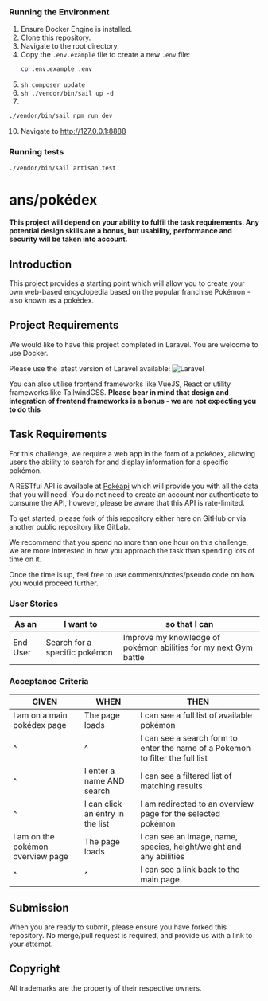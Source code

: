 ### Running the Environment
1. Ensure Docker Engine is installed.
2. Clone this repository.
4. Navigate to the root directory.
5. Copy the `.env.example` file to create a new `.env` file:
    ```sh
    cp .env.example .env
    ```
6. ```sh composer update ```
7. ```sh ./vendor/bin/sail up -d ```
9.
```sh
./vendor/bin/sail npm run dev
```
10. Navigate to http://127.0.0.1:8888

### Running tests

```sh
./vendor/bin/sail artisan test
```



# ans/pokédex

**This project will depend on your ability to fulfil the task 
requirements. Any potential design skills are a bonus, but usability, 
performance and security will be taken into account.**


## Introduction
This project provides a starting point which will allow you to create your own 
web-based encyclopedia based on the popular franchise Pokémon - also known as 
a pokédex.


## Project Requirements

We would like to have this project completed in Laravel. You are welcome to use Docker.

Please use the latest version of Laravel available: ![Laravel](https://img.shields.io/packagist/v/laravel/framework)

You can also utilise frontend frameworks like VueJS, React or utility frameworks like TailwindCSS. **Please bear in mind that design and integration of frontend frameworks is a bonus - we are not expecting you to do this**

## Task Requirements

For this challenge, we require a web app in the form of a pokédex, allowing users
the ability to search for and display information for a specific pokémon.

A RESTful API is available at [Pokéapi](https://pokeapi.co/) which will 
provide you with all the data that you will need. You do not need to create 
an account nor authenticate to consume the API, however, please 
be aware that this API is rate-limited.
 
To get started, please fork of this repository either here on GitHub or via another public repository like GitLab.

We recommend that you spend no more than one hour on this challenge,
we are more interested in how you approach the task than spending lots of time on it.

Once the time is up, feel free to use comments/notes/pseudo code on how you would proceed further.

### User Stories

| As an <type of user> | I want to <perform some task> | so that I can <achieve some goal> |
|---|---|---|
| End User | Search for a specific pokémon  | Improve my knowledge of pokémon abilities for my next Gym battle |


### Acceptance Criteria

| GIVEN | WHEN | THEN |
|---|---|---|
| I am on a main pokédex page | The page loads | I can see a full list of available pokémon |
| ^ | ^ | I can see a search form to enter the name of a Pokemon to filter the full list |
| ^ | I enter a name AND search | I can see a filtered list of matching results |
| ^ | I can click an entry in the list | I am redirected to an overview page for the selected pokémon |
| I am on the pokémon overview page | The page loads | I can see an image, name, species, height/weight and any abilities |
| ^ | ^ | I can see a link back to the main page |

 
## Submission
When you are ready to submit, please ensure you have forked this repository. No merge/pull request is required,
and provide us with a link to your attempt.

## Copyright
All trademarks are the property of their respective owners.
